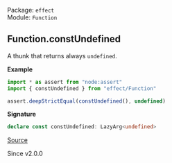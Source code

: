 Package: `effect`<br />
Module: `Function`<br />

## Function.constUndefined

A thunk that returns always `undefined`.

**Example**

```ts
import * as assert from "node:assert"
import { constUndefined } from "effect/Function"

assert.deepStrictEqual(constUndefined(), undefined)
```

**Signature**

```ts
declare const constUndefined: LazyArg<undefined>
```

[Source](https://github.com/Effect-TS/effect/tree/main/packages/effect/src/Function.ts#L352)

Since v2.0.0